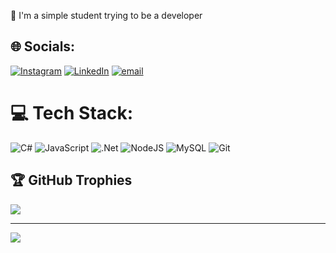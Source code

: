 🔭 I'm a simple student trying to be a developer 


## 🌐 Socials:
[![Instagram](https://img.shields.io/badge/Instagram-%23E4405F.svg?logo=Instagram&logoColor=white)](https://instagram.com/g.guedert) [![LinkedIn](https://img.shields.io/badge/LinkedIn-%230077B5.svg?logo=linkedin&logoColor=white)](https://linkedin.com/in/guilhermeguedert) [![email](https://img.shields.io/badge/Email-D14836?logo=gmail&logoColor=white)](mailto:guilhermeguedert.dev@gmail.com) 

# 💻 Tech Stack:
![C#](https://img.shields.io/badge/c%23-%23239120.svg?style=for-the-badge&logo=csharp&logoColor=white) ![JavaScript](https://img.shields.io/badge/javascript-%23323330.svg?style=for-the-badge&logo=javascript&logoColor=%23F7DF1E) ![.Net](https://img.shields.io/badge/.NET-5C2D91?style=for-the-badge&logo=.net&logoColor=white) ![NodeJS](https://img.shields.io/badge/node.js-6DA55F?style=for-the-badge&logo=node.js&logoColor=white) ![MySQL](https://img.shields.io/badge/mysql-4479A1.svg?style=for-the-badge&logo=mysql&logoColor=white) ![Git](https://img.shields.io/badge/git-%23F05033.svg?style=for-the-badge&logo=git&logoColor=white)

## 🏆 GitHub Trophies
![](https://github-profile-trophy.vercel.app/?username=guedertt&theme=radical&no-frame=false&no-bg=true&margin-w=4)

---
[![](https://visitcount.itsvg.in/api?id=guedertt&icon=0&color=0)](https://visitcount.itsvg.in)

<!-- Proudly created with GPRM ( https://gprm.itsvg.in ) -->
